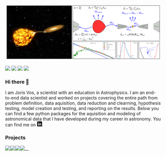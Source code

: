 ![Joris Vos header](https://raw.githubusercontent.com/vosjo/vosjo/master/header.svg)

![](https://img.shields.io/badge/OS-Linux-informational?style=flat&logo=Linux&logoColor=white&color=blue)
![](https://img.shields.io/badge/Code-Python-informational?style=flat&logo=Python&logoColor=white&color=blue)
![](https://img.shields.io/badge/Code-JavaScript-informational?style=flat&logo=JavaScript&logoColor=white&color=blue)
![](https://img.shields.io/badge/Code-SQL-informational?style=flat&logo=PostGreSQL&logoColor=white&color=blue)

### Hi there 👋
I am Joris Vos, a scientist with an education in Astrophysics. I am an end-to-end data scientist and worked on projects covering the entire path from problem definition, data aquisition, data reduction and clearning, hypothesis testing, model creation and testing, and reporting on the results. Below you can find a few python packages for the aquisition and modeling of astronomical data that I have developed during my career in astronomy. 
You can find me on <a href="https://www.linkedin.com/in/joris-vos/"><img height="16" src="https://raw.githubusercontent.com/vosjo/vosjo/master/linkedin-3-16.png?raw=true"></a>.

### Projects
<a href="https://github.com/vosjo/nnaps">
  <img align="left" src="https://github-readme-stats.vercel.app/api/pin/?username=vosjo&repo=nnaps" />
</a>
<a href="https://github.com/vosjo/trackExplorer">
  <img align="left" src="https://github-readme-stats.vercel.app/api/pin/?username=vosjo&repo=trackExplorer" />
</a>
<a href="https://github.com/vosjo/speedyfit">
  <img align="left" src="https://github-readme-stats.vercel.app/api/pin/?username=vosjo&repo=speedyfit" />
</a>
<a href="https://github.com/vosjo/emcmass">
  <img align="left" src="https://github-readme-stats.vercel.app/api/pin/?username=vosjo&repo=emcmass" />
</a>

<!--
**vosjo/vosjo** is a ✨ _special_ ✨ repository because its `README.md` (this file) appears on your GitHub profile.

Here are some ideas to get you started:

- 🔭 I’m currently working on ...
- 🌱 I’m currently learning ...
- 👯 I’m looking to collaborate on ...
- 🤔 I’m looking for help with ...
- 💬 Ask me about ...
- 📫 How to reach me: ...
- 😄 Pronouns: ...
- ⚡ Fun fact: ...
-->
